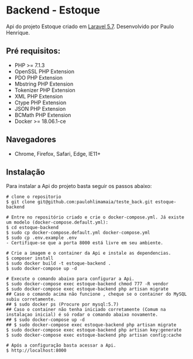 # Backend - Estoque

Api do projeto Estoque criado em [Laravel 5.7](https://laravel.com/). Desenvolvido por Paulo Henrique.

## Pré requisitos:

- PHP >= 7.1.3
- OpenSSL PHP Extension
- PDO PHP Extension
- Mbstring PHP Extension
- Tokenizer PHP Extension
- XML PHP Extension
- Ctype PHP Extension
- JSON PHP Extension
- BCMath PHP Extension
- Docker >= 18.06.1-ce

## Navegadores
* Chrome, Firefox, Safari, Edge, IE11+

## Instalação

Para instalar a Api do projeto basta seguir os passos abaixo:

```
# clone o repositorio
$ git clone git@github.com:paulohlimamaia/teste_back.git estoque-backend

# Entre no repositório criado e crie o docker-compose.yml. Já existe um modelo (docker-compose.default.yml):
$ cd estoque-backend
$ sudo cp docker-compose.default.yml docker-compose.yml
$ sudo cp .env.example .env
- Certifique-se que a porta 8000 está livre em seu ambiente.

# Crie a imagem e o container da Api e instale as dependencias.
$ composer install
$ sudo docker build -t estoque-backend .
$ sudo docker-compose up -d

# Execute o comando abaixo para configurar a Api.
$ sudo docker-compose exec estoque-backend chmod 777 -R vendor
$ sudo docker-compose exec estoque-backend php artisan migrate
## Caso o comando acima não funcione , cheque se o container do MySQL subiu corretamente.
## $ sudo docker ps (Procure por mysql:5.7)
## Caso o container não tenha iniciado corretamente (Comum na instalaçao inicial) é só rodar o comando abaixo novamente.
## $ sudo docker-compose up -d
## $ sudo docker-compose exec estoque-backend php artisan migrate
$ sudo docker-compose exec estoque-backend php artisan key:generate
$ sudo docker-compose exec estoque-backend php artisan config:cache

# Após a configuração basta acessar a Api.
$ http://localhost:8000
